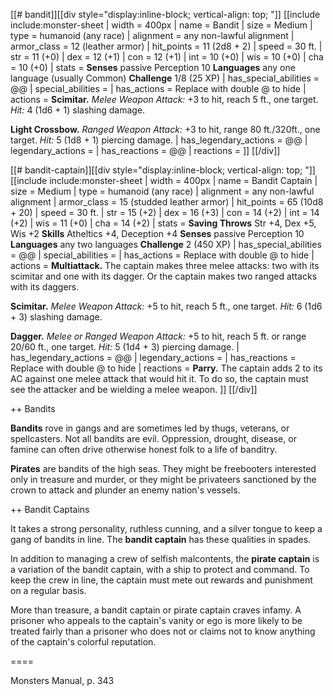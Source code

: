 [[# bandit]][[div style="display:inline-block; vertical-align: top; "]]
[[include include:monster-sheet
| width = 400px
| name = Bandit
| size = Medium
| type = humanoid (any race)
| alignment = any non-lawful alignment
| armor_class = 12 (leather armor)
| hit_points = 11 (2d8 + 2)
| speed = 30 ft.
| str = 11 (+0)
| dex = 12 (+1)
| con = 12 (+1)
| int = 10 (+0)
| wis = 10 (+0)
| cha = 10 (+0)
| stats = **Senses** passive Perception 10
**Languages** any one language (usually Common)
**Challenge** 1/8 (25 XP)
| has_special_abilities = @@
| special_abilities = 
| has_actions = Replace with double @ to hide
| actions = **Scimitar.** *Melee Weapon Attack:* +3 to hit, reach 5 ft., one target. *Hit:* 4 (1d6 + 1) slashing damage.

**Light Crossbow.** *Ranged Weapon Attack:* +3 to hit, range 80 ft./320ft., one target. *Hit:* 5 (1d8 + 1) piercing damage.
| has_legendary_actions = @@
| legendary_actions = 
| has_reactions = @@
| reactions = 
]]
[[/div]]

[[# bandit-captain]][[div style="display:inline-block; vertical-align: top; "]]
[[include include:monster-sheet
| width = 400px
| name = Bandit Captain
| size = Medium
| type = humanoid (any race)
| alignment = any non-lawful alignment
| armor_class = 15 (studded leather armor)
| hit_points = 65 (10d8 + 20)
| speed = 30 ft.
| str = 15 (+2)
| dex = 16 (+3)
| con = 14 (+2)
| int = 14 (+2)
| wis = 11 (+0)
| cha = 14 (+2)
| stats = **Saving Throws** Str +4, Dex +5, Wis +2
**Skills** Atheltics +4, Deception +4
**Senses** passive Perception 10
**Languages** any two languages
**Challenge** 2 (450 XP)
| has_special_abilities = @@
| special_abilities = 
| has_actions = Replace with double @ to hide
| actions = **Multiattack.** The captain makes three melee attacks: two with its scimitar and one with its dagger. Or the captain makes two ranged attacks with its daggers.

**Scimitar.** *Melee Weapon Attack:* +5 to hit, reach 5 ft., one target. *Hit:* 6 (1d6 + 3) slashing damage.

**Dagger.** *Melee or Ranged Weapon Attack:* +5 to hit, reach 5 ft. or range 20/60 ft., one target. *Hit:* 5 (1d4 + 3) piercing damage.
| has_legendary_actions = @@
| legendary_actions = 
| has_reactions = Replace with double @ to hide
| reactions = **Parry.** The captain adds 2 to its AC against one melee attack
that would hit it. To do so, the captain must see the attacker
and be wielding a melee weapon.
]]
[[/div]]

++ Bandits

**Bandits** rove in gangs and are sometimes led by thugs, veterans, or spellcasters. Not all bandits are evil. Oppression, drought, disease, or famine can often drive otherwise honest folk to a life of banditry.

**Pirates** are bandits of the high seas. They might be freebooters interested only in treasure and murder, or they might be privateers sanctioned by the crown to attack and plunder an enemy nation's vessels.

++ Bandit Captains

It takes a strong personality, ruthless cunning, and a silver tongue to keep a gang of bandits in line. The **bandit captain** has these qualities in spades.

In addition to managing a crew of selfish malcontents, the **pirate captain** is a variation of the bandit captain, with a ship to protect and command. To keep the crew in line, the captain must mete out rewards and punishment on a regular basis.

More than treasure, a bandit captain or pirate captain craves infamy. A prisoner who appeals to the captain's vanity or ego is more likely to be treated fairly than a prisoner who does not or claims not to know anything of the captain's colorful reputation.

====

Monsters Manual, p. 343
